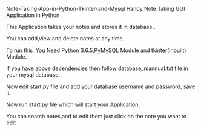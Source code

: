 Note-Taking-App-in-Python-Tkinter-and-Mysql
Handy Note Taking GUI Application in Python


This Application takes your notes and stores it in database..

You can add,view and delete notes at any time..

To run this ,You Need Python 3.6.5,PyMySQL Module and tkinter(inbuilt) Module.

If you have above dependencies then follow database_mannual.txt file in your mysql database.

Now edit start.py file and add your database username and password, save it.

Now run start.py file which will start your Application.

You can search notes,and to edit them just click on the note you want to edit
